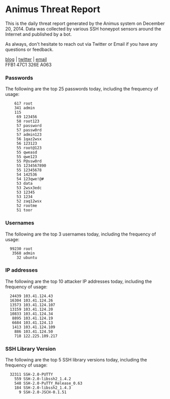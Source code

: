 # Animus Threat Report

This is the daily threat report generated by the Animus system on December 20, 2014. Data was collected by various SSH honeypot sensors around the Internet and published by a bot.  

As always, don't hesitate to reach out via Twitter or Email if you have any questions or feedback.  

[blog](http://morris.guru) | [twitter](https://twitter.com/andrew___morris) | [email](mailto:andrew@morris.guru)  
FFB1 47C1 326E A063  
### Passwords
The following are the top 25 passwords today, including the frequency of usage:
```
    617 root
    341 admin
    115 
     69 123456
     58 root123
     57 password
     57 passw0rd
     57 admin123
     56 1qaz2wsx
     56 123123
     55 root@123
     55 qweasd
     55 qwe123
     55 P@ssw0rd
     55 1234567890
     55 12345678
     54 142536
     54 123qwe!@#
     53 data
     53 2wsx3edc
     53 12345
     53 1234
     52 zaq12wsx
     52 rootme
     51 toor
```

### Usernames
The following are the top 3 usernames today, including the frequency of usage:
```
  99230 root
   3568 admin
     32 ubuntu
```

### IP addresses
The following are the top 10 attacker IP addresses today, including the frequency of usage:
```
  24439 103.41.124.43
  16304 103.41.124.26
  13573 103.41.124.107
  13159 103.41.124.20
  10833 103.41.124.34
   8895 103.41.124.19
   6684 103.41.124.13
   1413 103.41.124.109
    886 103.41.124.50
    718 122.225.109.217
```

### SSH Library Version
The following are the top 5 SSH library versions today, including the frequency of usage:
```
  32311 SSH-2.0-PUTTY
    559 SSH-2.0-libssh2_1.4.2
    548 SSH-2.0-PuTTY_Release_0.63
    184 SSH-2.0-libssh2_1.4.3
      9 SSH-2.0-JSCH-0.1.51
```
